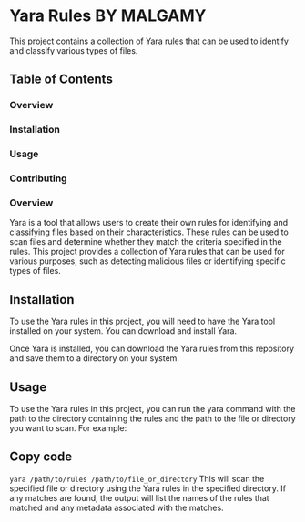 # Yara Rules BY MALGAMY
This project contains a collection of Yara rules that can be used to identify and classify various types of files.

## Table of Contents
### Overview
### Installation
### Usage
### Contributing
### Overview
Yara is a tool that allows users to create their own rules for identifying and classifying files based on their characteristics. These rules can be used to scan files and determine whether they match the criteria specified in the rules. This project provides a collection of Yara rules that can be used for various purposes, such as detecting malicious files or identifying specific types of files.

## Installation
To use the Yara rules in this project, you will need to have the Yara tool installed on your system. You can download and install Yara.

Once Yara is installed, you can download the Yara rules from this repository and save them to a directory on your system.

## Usage
To use the Yara rules in this project, you can run the yara command with the path to the directory containing the rules and the path to the file or directory you want to scan. For example:

## Copy code
```yara /path/to/rules /path/to/file_or_directory```
This will scan the specified file or directory using the Yara rules in the specified directory. If any matches are found, the output will list the names of the rules that matched and any metadata associated with the matches.
